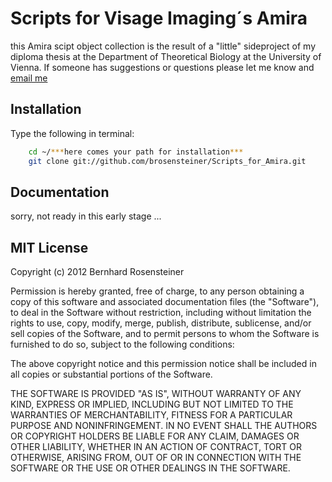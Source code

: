 # Scripts for Visage Imaging´s Amira

this Amira scipt object collection is the result of a "little" sideproject of my diploma thesis at the Department of Theoretical Biology at the University of Vienna.
If someone has suggestions or questions please let me know and [email me](mailto:brosensteiner@gmail.com)

## Installation

Type the following in terminal:

```bash
    cd ~/***here comes your path for installation***
    git clone git://github.com/brosensteiner/Scripts_for_Amira.git
```
## Documentation

sorry, not ready in this early stage ... 

## MIT License

Copyright (c) 2012 Bernhard Rosensteiner

Permission is hereby granted, free of charge, to any person obtaining a copy of this software and associated documentation files (the "Software"), to deal in the Software without restriction, including without limitation the rights to use, copy, modify, merge, publish, distribute, sublicense, and/or sell copies of the Software, and to permit persons to whom the Software is furnished to do so, subject to the following conditions:

The above copyright notice and this permission notice shall be included in all copies or substantial portions of the Software.

THE SOFTWARE IS PROVIDED "AS IS", WITHOUT WARRANTY OF ANY KIND, EXPRESS OR IMPLIED, INCLUDING BUT NOT LIMITED TO THE WARRANTIES OF MERCHANTABILITY, FITNESS FOR A PARTICULAR PURPOSE AND NONINFRINGEMENT. IN NO EVENT SHALL THE AUTHORS OR COPYRIGHT HOLDERS BE LIABLE FOR ANY CLAIM, DAMAGES OR OTHER LIABILITY, WHETHER IN AN ACTION OF CONTRACT, TORT OR OTHERWISE, ARISING FROM, OUT OF OR IN CONNECTION WITH THE SOFTWARE OR THE USE OR OTHER DEALINGS IN THE SOFTWARE.


